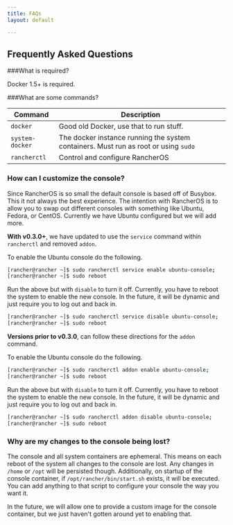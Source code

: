```yaml
---
title: FAQs
layout: default

---
```


## Frequently Asked Questions

###What is required?

Docker 1.5+ is required. 


###What are some commands?

Command | Description
--------|------------
`docker`| Good old Docker, use that to run stuff.
`system-docker` | The docker instance running the system containers.  Must run as root or using `sudo`
`rancherctl` | Control and configure RancherOS


### How can I customize the console?

Since RancherOS is so small the default console is based off of Busybox.  This it not always the best experience.  The intention with RancherOS is to allow you to swap out different consoles with something like Ubuntu, Fedora, or CentOS.  Currently we have Ubuntu configured but we will add more.  

**With v0.3.0+**, we have updated to use the `service` command within `rancherctl` and removed `addon`. 

To enable the Ubuntu console do the following.

```bash
[rancher@rancher ~]$ sudo rancherctl service enable ubuntu-console;
[rancher@rancher ~]$ sudo reboot
```

Run the above but with `disable` to turn it off.  Currently, you have to reboot the system to enable the new console.  In the future, it will be dynamic and just require you to log out and back in.

```bash
[rancher@rancher ~]$ sudo rancherctl service disable ubuntu-console;
[rancher@rancher ~]$ sudo reboot
```

**Versions prior to v0.3.0**, can follow these directions for the `addon` command.

To enable the Ubuntu console do the following.

```bash
[rancher@rancher ~]$ sudo rancherctl addon enable ubuntu-console;
[rancher@rancher ~]$ sudo reboot
```

Run the above but with `disable` to turn it off.  Currently, you have to reboot the system to enable the new console.  In the future, it will be dynamic and just require you to log out and back in.

```bash
[rancher@rancher ~]$ sudo rancherctl addon disable ubuntu-console;
[rancher@rancher ~]$ sudo reboot
```

### Why are my changes to the console being lost?

The console and all system containers are ephemeral.  This means on each reboot of the system all changes to the console are lost.  Any changes in `/home` or `/opt` will be persisted though.  Additionally, on startup of the console container, if `/opt/rancher/bin/start.sh` exists, it will be executed.  You can add anything to that script to configure your console the way you want it.

In the future, we will allow one to provide a custom image for the console container, but we just haven't gotten around yet to enabling that.
